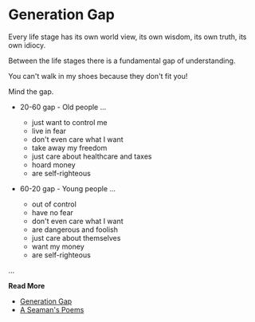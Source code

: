 # Generation Gap

Every life stage has its own world view,  its own wisdom, its own truth, its own idiocy.

Between the life stages there is a fundamental gap of understanding.

You can't walk in my shoes because they don't fit you!

Mind the gap.

* 20-60 gap - Old people ...
    * just want to control me
    * live in fear
    * don't even care what I want
    * take away my freedom
    * just care about healthcare and taxes
    * hoard money
    * are self-righteous

* 60-20 gap - Young people ...
    * out of control
    * have no fear
    * don't even care what I want
    * are dangerous and foolish
    * just care about themselves
    * want my money
    * are self-righteous

...

**Read More**

* [Generation Gap](https://seamansguide.com/book/poem/Generation.md)
* [A Seaman's Poems](https://seamansguide.com/book/poem)

